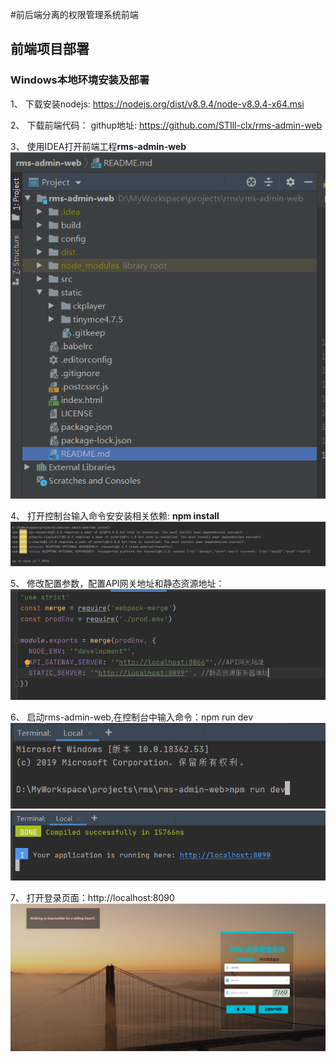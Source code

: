 #前后端分离的权限管理系统前端

## 前端项目部署

### Windows本地环境安装及部署
   1、 下载安装nodejs:
   https://nodejs.org/dist/v8.9.4/node-v8.9.4-x64.msi

   2、 下载前端代码：
   githup地址: https://github.com/STIll-clx/rms-admin-web

   3、 使用IDEA打开前端工程**rms-admin-web**
   ![Image text](https://github.com/STIll-clx/img-folder/blob/main/rms-admin-web/rms-admin-web.png)
   
   4、 打开控制台输入命令安安装相关依赖: **npm install**
   ![Image text](https://github.com/STIll-clx/img-folder/blob/main/rms-admin-web/npm%20install.png)
   
   5、 修改配置参数，配置API网关地址和静态资源地址：
   ![Image text](https://github.com/STIll-clx/img-folder/blob/main/rms-admin-web/dev_env.png)
   
   6、 启动rms-admin-web,在控制台中输入命令：npm run dev
   ![Image text](https://github.com/STIll-clx/img-folder/blob/main/rms-admin-web/npm%20run%20dev.png)
   ![Image text](https://github.com/STIll-clx/img-folder/blob/main/rms-admin-web/run%20success.png)
   
   7、 打开登录页面：http://localhost:8090
   ![Image text](https://github.com/STIll-clx/img-folder/blob/main/rms-admin-web/login.png)
